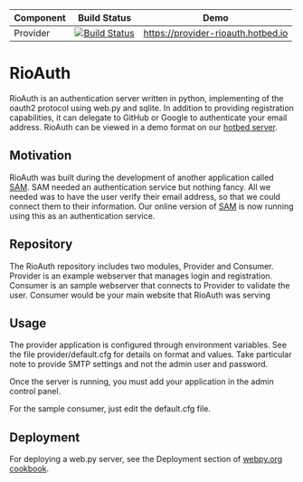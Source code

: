 | Component  | Build Status  | Demo  |
| ---  | ---  | ---  |
| Provider  | [![Build Status](https://jenkins-rioauth.hotbed.io/buildStatus/icon?job=rioauth-provider)](https://jenkins-rioauth.hotbed.io/job/rioauth-provider)  | https://provider-rioauth.hotbed.io  |

# RioAuth

RioAuth is an authentication server written in python, implementing of the oauth2 protocol 
using web.py and sqlite. In addition to providing registration capabilities, 
it can delegate to GitHub or Google to authenticate your email address.  RioAuth can be viewed
 in a demo format on our [hotbed server](https://provider-rioauth.hotbed.io).

  
## Motivation

RioAuth was built during the development of another application called 
[SAM](https://github.com/riolet/rioauth). SAM needed an 
authentication service but nothing fancy. All we needed was to have the user verify their 
email address, so that we could connect them to their information. Our online version of 
[SAM](https://samapper.com) is now running using this as an authentication service.


## Repository

The RioAuth repository includes two modules, Provider and Consumer. Provider is an example 
webserver that manages login and registration. Consumer is an sample webserver that connects
to Provider to validate the user. Consumer would be your main website that RioAuth was serving


## Usage

The provider application is configured through environment variables.  See the file 
provider/default.cfg for details on format and values. 
Take particular note to provide SMTP settings and not the admin user and password.
 
Once the server is running, you must add your application in the admin control panel. 

For the sample consumer, just edit the default.cfg file.

## Deployment

For deploying a web.py server, see the Deployment section of [webpy.org cookbook](http://webpy.org/cookbook/). 